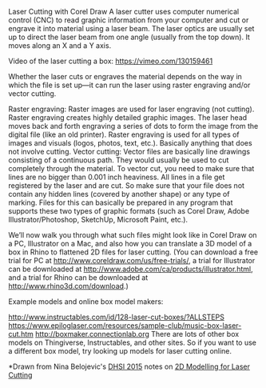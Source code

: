 Laser Cutting with Corel Draw
A laser cutter uses computer numerical control (CNC) to read graphic information from your computer and cut or engrave it into material using a laser beam. The laser optics are usually set up to direct the laser beam from one angle (usually from the top down). It moves along an X and a Y axis.

Video of the laser cutting a box: https://vimeo.com/130159461

Whether the laser cuts or engraves the material depends on the way in which the file is set up—it can run the laser using raster engraving and/or vector cutting.

Raster engraving: Raster images are used for laser engraving (not cutting). Raster engraving creates highly detailed graphic images. The laser head moves back and forth engraving a series of dots to form the image from the digital file (like an old printer). Raster engraving is used for all types of images and visuals (logos, photos, text, etc.). Basically anything that does not involve cutting.
Vector cutting: Vector files are basically line drawings consisting of a continuous path. They would usually be used to cut completely through the material. To vector cut, you need to make sure that lines are no bigger than 0.001 inch heaviness. All lines in a file get registered by the laser and are cut. So make sure that your file does not contain any hidden lines (covered by another shape) or any type of marking.
Files for this can basically be prepared in any program that supports these two types of graphic formats (such as Corel Draw, Adobe Illustrator/Photoshop, SketchUp, Microsoft Paint, etc.).

We’ll now walk you through what such files might look like in Corel Draw on a PC, Illustrator on a Mac, and also how you can translate a 3D model of a box in Rhino to flattened 2D files for laser cutting. (You can download a free trial for PC at http://www.coreldraw.com/us/free-trials/, a trial for Illustrator can be downloaded at http://www.adobe.com/ca/products/illustrator.html, and a trial for Rhino can be downloaded at http://www.rhino3d.com/download.)

Example models and online box model makers:

http://www.instructables.com/id/128-laser-cut-boxes/?ALLSTEPS
https://www.epiloglaser.com/resources/sample-club/music-box-laser-cut.htm
http://boxmaker.connectionlab.org
There are lots of other box models on Thingiverse, Instructables, and other sites. So if you want to use a different box model, try looking up models for laser cutting online.

*Drawn from Nina Belojevic's [DHSI 2015](https://github.com/uvicmakerlab/dhsi2015) notes on [2D Modelling for Laser Cutting](https://github.com/uvicmakerlab/dhsi2015/blob/master/2dModelling.md)
